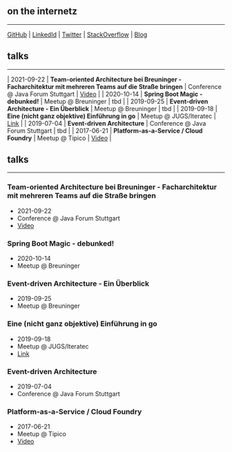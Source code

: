 ## on the internetz
* * *
[GitHub](http://github.sebsprenger.de) | [LinkedId](http://linkedin.sebsprenger.de) | [Twitter](http://twitter.sebsprenger.de) | [StackOverflow](http://so.sebsprenger.de) | [Blog](http://blog.sebsprenger.de)



## talks
* * *

| 2021-09-22 | **Team-oriented Architecture bei Breuninger - Facharchitektur mit mehreren Teams auf die Straße bringen** | Conference @ Java Forum Stuttgart | [Video](https://www.java-forum-stuttgart.de/vortraege/team-oriented-architecture-bei-breuninger/) |
| 2020-10-14 | **Spring Boot Magic - debunked!** | Meetup @ Breuninger | tbd |
| 2019-09-25 | **Event-driven Architecture - Ein Überblick** | Meetup @ Breuninger | tbd |
| 2019-09-18 | **Eine (nicht ganz objektive) Einführung in go** | Meetup @ JUGS/Iteratec | [Link](https://www.jugs.org/va2019/09-18.html) |
| 2019-07-04 | **Event-driven Architecture** | Conference @ Java Forum Stuttgart | tbd |
| 2017-06-21 | **Platform-as-a-Service / Cloud Foundry** | Meetup @ Tipico | [Video](https://www.youtube.com/watch?v=CgQ0DsKHSyg) |


## talks
* * *

### Team-oriented Architecture bei Breuninger - Facharchitektur mit mehreren Teams auf die Straße bringen
* 2021-09-22
* Conference @ Java Forum Stuttgart
* [Video](https://www.java-forum-stuttgart.de/vortraege/team-oriented-architecture-bei-breuninger/)

### Spring Boot Magic - debunked!
* 2020-10-14
* Meetup @ Breuninger

### Event-driven Architecture - Ein Überblick
* 2019-09-25
* Meetup @ Breuninger

### Eine (nicht ganz objektive) Einführung in go
* 2019-09-18
* Meetup @ JUGS/Iteratec
* [Link](https://www.jugs.org/va2019/09-18.html)

### Event-driven Architecture
* 2019-07-04
* Conference @ Java Forum Stuttgart

### Platform-as-a-Service / Cloud Foundry
* 2017-06-21
* Meetup @ Tipico
* [Video](https://www.youtube.com/watch?v=CgQ0DsKHSyg)
